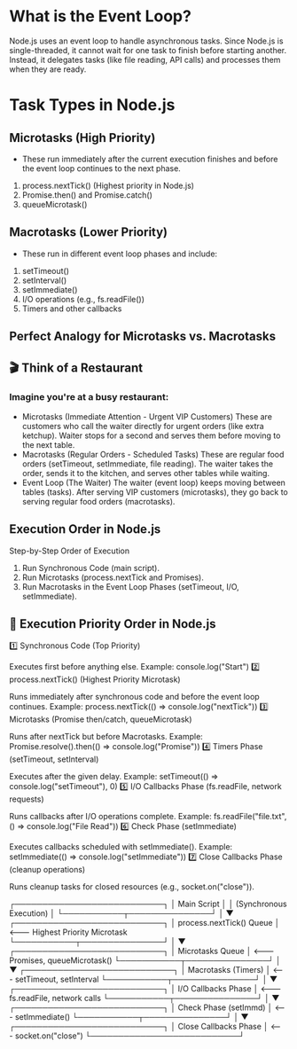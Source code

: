 # What is the Event Loop?

Node.js uses an event loop to handle asynchronous tasks. Since Node.js is single-threaded, it cannot wait for one task to finish before starting another. Instead, it delegates tasks (like file reading, API calls) and processes them when they are ready.

# Task Types in Node.js

## Microtasks (High Priority)

- These run immediately after the current execution finishes and before the event loop continues to the next phase.
1. process.nextTick() (Highest priority in Node.js)
2. Promise.then() and Promise.catch()
3. queueMicrotask()

## Macrotasks (Lower Priority)
- These run in different event loop phases and include:

1. setTimeout()
2. setInterval()
3. setImmediate()
4. I/O operations (e.g., fs.readFile())
5. Timers and other callbacks


## Perfect Analogy for Microtasks vs. Macrotasks
## 🎬 Think of a Restaurant
### Imagine you're at a busy restaurant:

- Microtasks (Immediate Attention - Urgent VIP Customers)
These are customers who call the waiter directly for urgent orders (like extra ketchup).
Waiter stops for a second and serves them before moving to the next table.
- Macrotasks (Regular Orders - Scheduled Tasks)
These are regular food orders (setTimeout, setImmediate, file reading).
The waiter takes the order, sends it to the kitchen, and serves other tables while waiting.
- Event Loop (The Waiter)
The waiter (event loop) keeps moving between tables (tasks).
After serving VIP customers (microtasks), they go back to serving regular food orders (macrotasks).

## Execution Order in Node.js
Step-by-Step Order of Execution
1. Run Synchronous Code (main script).
2. Run Microtasks (process.nextTick and Promises).
3. Run Macrotasks in the Event Loop Phases (setTimeout, I/O, setImmediate).


## 📌 Execution Priority Order in Node.js
1️⃣ Synchronous Code (Top Priority)

Executes first before anything else.
Example: console.log("Start")
2️⃣ process.nextTick() (Highest Priority Microtask)

Runs immediately after synchronous code and before the event loop continues.
Example: process.nextTick(() => console.log("nextTick"))
3️⃣ Microtasks (Promise then/catch, queueMicrotask)

Runs after nextTick but before Macrotasks.
Example: Promise.resolve().then(() => console.log("Promise"))
4️⃣ Timers Phase (setTimeout, setInterval)

Executes after the given delay.
Example: setTimeout(() => console.log("setTimeout"), 0)
5️⃣ I/O Callbacks Phase (fs.readFile, network requests)

Runs callbacks after I/O operations complete.
Example: fs.readFile("file.txt", () => console.log("File Read"))
6️⃣ Check Phase (setImmediate)

Executes callbacks scheduled with setImmediate().
Example: setImmediate(() => console.log("setImmediate"))
7️⃣ Close Callbacks Phase (cleanup operations)

Runs cleanup tasks for closed resources (e.g., socket.on("close")).

 ┌───────────────────────────┐
 │        Main Script        │
 │  (Synchronous Execution)  │
 └───────────┬───────────────┘
             │
             ▼
 ┌───────────────────────────┐
 │  process.nextTick() Queue │  <--- Highest Priority Microtask
 └───────────┬───────────────┘
             │
             ▼
 ┌───────────────────────────┐
 │    Microtasks Queue       │  <--- Promises, queueMicrotask()
 └───────────┬───────────────┘
             │
             ▼
 ┌───────────────────────────┐
 │    Macrotasks (Timers)    │  <--- setTimeout, setInterval
 └───────────┬───────────────┘
             │
             ▼
 ┌───────────────────────────┐
 │  I/O Callbacks Phase      │  <--- fs.readFile, network calls
 └───────────┬───────────────┘
             │
             ▼
 ┌───────────────────────────┐
 │    Check Phase (setImmd)  │  <--- setImmediate()
 └───────────┬───────────────┘
             │
             ▼
 ┌───────────────────────────┐
 │  Close Callbacks Phase    │  <--- socket.on("close")
 └───────────────────────────┘
